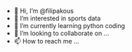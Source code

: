 - 👋 Hi, I’m @filipakous
- 👀 I’m interested in sports data
- 🌱 I’m currently learning python coding
- 💞️ I’m looking to collaborate on ...
- 📫 How to reach me ...

<!---
filipakous/filipakous is a ✨ special ✨ repository because its `README.md` (this file) appears on your GitHub profile.
You can click the Preview link to take a look at your changes.
--->
